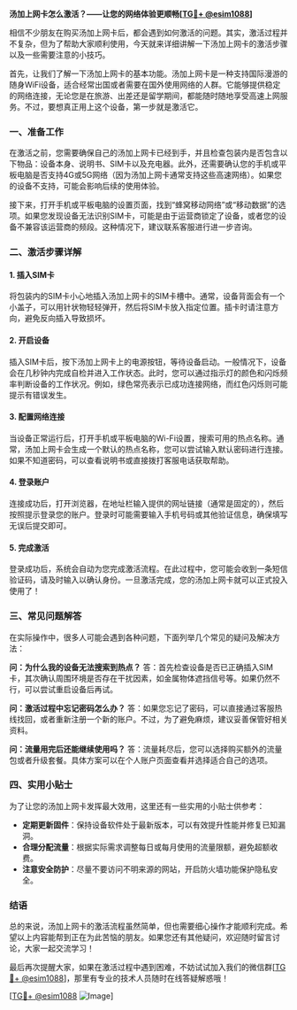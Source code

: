 **汤加上网卡怎么激活？——让您的网络体验更顺畅[[TG💪+ @esim1088](https://t.me/s/esim1088)]**

相信不少朋友在购买汤加上网卡后，都会遇到如何激活的问题。其实，激活过程并不复杂，但为了帮助大家顺利使用，今天就来详细讲解一下汤加上网卡的激活步骤以及一些需要注意的小技巧。

首先，让我们了解一下汤加上网卡的基本功能。汤加上网卡是一种支持国际漫游的随身WiFi设备，适合经常出国或者需要在国外使用网络的人群。它能够提供稳定的网络连接，无论您是在旅游、出差还是留学期间，都能随时随地享受高速上网服务。不过，要想真正用上这个设备，第一步就是激活它。

### 一、准备工作

在激活之前，您需要确保自己的汤加上网卡已经到手，并且检查包装内是否包含以下物品：设备本身、说明书、SIM卡以及充电器。此外，还需要确认您的手机或平板电脑是否支持4G或5G网络（因为汤加上网卡通常支持这些高速网络）。如果您的设备不支持，可能会影响后续的使用体验。

接下来，打开手机或平板电脑的设置页面，找到“蜂窝移动网络”或“移动数据”的选项。如果您发现设备无法识别SIM卡，可能是由于运营商锁定了设备，或者您的设备不兼容该运营商的频段。这种情况下，建议联系客服进行进一步咨询。

### 二、激活步骤详解

#### 1. 插入SIM卡

将包装内的SIM卡小心地插入汤加上网卡的SIM卡槽中。通常，设备背面会有一个小盖子，可以用针状物轻轻弹开，然后将SIM卡放入指定位置。插卡时请注意方向，避免反向插入导致损坏。

#### 2. 开启设备

插入SIM卡后，按下汤加上网卡上的电源按钮，等待设备启动。一般情况下，设备会在几秒钟内完成自检并进入工作状态。此时，您可以通过指示灯的颜色和闪烁频率判断设备的工作状况。例如，绿色常亮表示已成功连接网络，而红色闪烁则可能提示有错误发生。

#### 3. 配置网络连接

当设备正常运行后，打开手机或平板电脑的Wi-Fi设置，搜索可用的热点名称。通常，汤加上网卡会生成一个默认的热点名称，您可以尝试输入默认密码进行连接。如果不知道密码，可以查看说明书或直接拨打客服电话获取帮助。

#### 4. 登录账户

连接成功后，打开浏览器，在地址栏输入提供的网址链接（通常是固定的），然后按照提示登录您的账户。登录时可能需要输入手机号码或其他验证信息，确保填写无误后提交即可。

#### 5. 完成激活

登录成功后，系统会自动为您完成激活流程。在此过程中，您可能会收到一条短信验证码，请及时输入以确认身份。一旦激活完成，您的汤加上网卡就可以正式投入使用了！

### 三、常见问题解答

在实际操作中，很多人可能会遇到各种问题，下面列举几个常见的疑问及解决方法：

**问：为什么我的设备无法搜索到热点？**
答：首先检查设备是否已正确插入SIM卡，其次确认周围环境是否存在干扰因素，如金属物体遮挡信号等。如果仍然不行，可以尝试重启设备后再试。

**问：激活过程中忘记密码怎么办？**
答：如果您忘记了密码，可以直接通过客服热线找回，或者重新注册一个新的账户。不过，为了避免麻烦，建议妥善保管好相关资料。

**问：流量用完后还能继续使用吗？**
答：流量耗尽后，您可以选择购买额外的流量包或者升级套餐。具体方案可以在个人账户页面查看并选择适合自己的选项。

### 四、实用小贴士

为了让您的汤加上网卡发挥最大效用，这里还有一些实用的小贴士供参考：

- **定期更新固件**：保持设备软件处于最新版本，可以有效提升性能并修复已知漏洞。
- **合理分配流量**：根据实际需求调整每日或每月使用的流量限额，避免超额收费。
- **注意安全防护**：尽量不要访问不明来源的网站，开启防火墙功能保护隐私安全。

### 结语

总的来说，汤加上网卡的激活流程虽然简单，但也需要细心操作才能顺利完成。希望以上内容能帮到正在为此苦恼的朋友。如果您还有其他疑问，欢迎随时留言讨论，大家一起交流学习！

最后再次提醒大家，如果在激活过程中遇到困难，不妨试试加入我们的微信群[[TG💪+ @esim1088](https://t.me/s/esim1088)]，那里有专业的技术人员随时在线答疑解惑哦！

[[TG💪+ @esim1088](https://t.me/s/esim1088) ![Image](https://i.postimg.cc/4NQfJmqS/Snipaste-2025-05-13-00-14-12.png)]